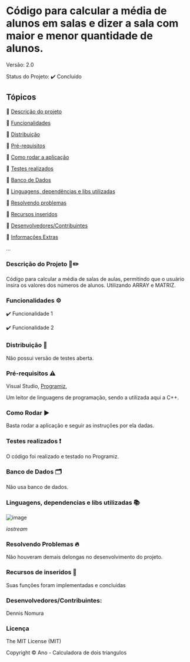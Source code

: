 # Código para calcular a média de alunos em salas e dizer a sala com maior e menor quantidade de alunos.
Versão: 2.0

Status do Projeto:  ✔️ Concluído

## Tópicos
🔹 [Descrição do projeto](https://github.com/GatoEstunado/SALAS_AULA/tree/Receber-a-quantidade-de-alunos#descri%C3%A7%C3%A3o-do-projeto-%EF%B8%8F)

🔹 [Funcionalidades](https://github.com/GatoEstunado/SALAS_AULA/tree/Receber-a-quantidade-de-alunos#funcionalidades-%EF%B8%8F)

🔹 [Distribuição](https://github.com/GatoEstunado/SALAS_AULA/tree/Receber-a-quantidade-de-alunos#distribui%C3%A7%C3%A3o-)

🔹 [Pré-requisitos](https://github.com/GatoEstunado/SALAS_AULA/tree/Receber-a-quantidade-de-alunos#pr%C3%A9-requisitos-%EF%B8%8F)

🔹 [Como rodar a aplicação](https://github.com/GatoEstunado/SALAS_AULA/tree/Receber-a-quantidade-de-alunos#como-rodar-%EF%B8%8F)

🔹 [Testes realizados](https://github.com/GatoEstunado/SALAS_AULA/tree/Receber-a-quantidade-de-alunos#testes-realizados-)

🔹 [Banco de Dados](https://github.com/GatoEstunado/SALAS_AULA/tree/Receber-a-quantidade-de-alunos#banco-de-dados-%EF%B8%8F)

🔹 [Linguagens, dependências e libs utilizadas](https://github.com/GatoEstunado/SALAS_AULA/tree/Receber-a-quantidade-de-alunos#linguagens-dependencias-e-libs-utilizadas-)

🔹 [Resolvendo problemas](https://github.com/GatoEstunado/SALAS_AULA/tree/Receber-a-quantidade-de-alunos#resolvendo-problemas-)

🔹 [Recursos inseridos](https://github.com/GatoEstunado/SALAS_AULA/tree/Receber-a-quantidade-de-alunos#recursos-de-inseridos-)

🔹 [Desenvolvedores/Contribuintes](https://github.com/GatoEstunado/SALAS_AULA/tree/Receber-a-quantidade-de-alunos#desenvolvedorescontribuintes)

🔹 [Informações Extras](https://github.com/GatoEstunado/SALAS_AULA/tree/Receber-a-quantidade-de-alunos#licen%C3%A7a)

...


### Descrição do Projeto 🧾✏️
Código para calcular a média de salas de aulas, permitindo que o usuário insira os valores dos números de alunos. Utilizando ARRAY e MATRIZ.


### Funcionalidades ⚙️
✔️ Funcionalidade 1

✔️ Funcionalidade 2



### Distribuição 💬
Não possui versão de testes aberta.




### Pré-requisitos ⚠️
Visual Studio, [Programiz](https://www.programiz.com/cpp-programming/online-compiler/),

Um leitor de linguagens de programação, sendo a utilizada aqui a C++.



### Como Rodar ▶️
Basta rodar a aplicação e seguir as instruções por ela dadas.




### Testes realizados ❗
O código foi realizado e testado no Programiz.




### Banco de Dados 🗂️
Não usa banco de dados.




### Linguagens, dependencias e libs utilizadas 📚

![image](https://user-images.githubusercontent.com/126710731/232641595-0d02a251-894e-4f87-b3b8-33ce204a6da7.png)

*iostream*




### Resolvendo Problemas 🔥
Não houveram demais delongas no desenvolvimento do projeto.




### Recursos de inseridos 🧰
Suas funções foram implementadas e concluídas


### Desenvolvedores/Contribuintes:
Dennis Nomura




### Licença
The MIT License (MIT)

Copyright ©️ Ano - Calculadora de dois triangulos
